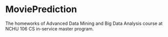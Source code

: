 # MoviePrediction
The homeworks of Advanced Data Mining and Big Data Analysis course at NCHU 106 CS in-service master program.
